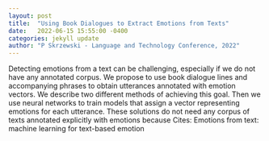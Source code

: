 ```yaml
---
layout: post
title:  "Using Book Dialogues to Extract Emotions from Texts"
date:   2022-06-15 15:55:00 -0400
categories: jekyll update
author: "P Skrzewski - Language and Technology Conference, 2022"
---
```

Detecting emotions from a text can be challenging, especially if we do not have any annotated corpus. We propose to use book dialogue lines and accompanying phrases to obtain utterances annotated with emotion vectors. We describe two different methods of achieving this goal. Then we use neural networks to train models that assign a vector representing emotions for each utterance. These solutions do not need any corpus of texts annotated explicitly with emotions because  Cites: Emotions from text: machine learning for text-based emotion